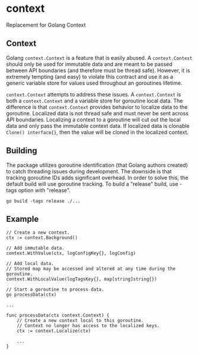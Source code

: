 # context 

Replacement for Golang Context

## Context

Golang `context.Context` is a feature that is easily abused. A `context.Context` should only be used for immutable data and are meant to be passed between API boundaries (and therefore must be thread safe). However, it is extremely tempting (and easy) to violate this contract and use it as a generic variable store for values used throughout an goroutines lifetime. 

`context.Context` attempts to address these issues. A `context.Context` is both a `context.Context` and a variable store for goroutine local data. The difference is that `context.Context` provides behavior to localize data to the goroutine. Localized data is not thread safe and must never be sent across API boundaries. Localizing a context to a goroutine will cut out the local data and only pass the immutable context data. If localized data is clonable `Clone() interface{}`, then the value will be cloned in the localized context.

## Building

The package utilizes goroutine identification (that Golang authors created) to catch threading issues during development. The downside is that tracking goroutine IDs adds significant overhead. In order to solve this, the default build will use goroutine tracking. To build a "release" build, use -tags option with "release".

`go build -tags release ./...`

## Example

```
// Create a new context.
ctx := context.Background()

// Add immutable data.
context.WithValue(ctx, logConfigKey{}, logConfig)

// Add local data.
// Stored map may be accessed and altered at any time during the goroutine.
context.WithLocalValue(logTagsKey{}, map[string]string{})

// Start a goroutine to process data.
go processData(ctx)

...

func processData(ctx context.Context) {
    // Create a new context local to this goroutine.
    // Context no longer has access to the localized keys.
    ctx := context.Localize(ctx)
    
    ...
}
```
